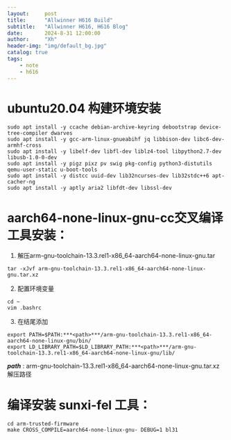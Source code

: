 ```yaml
---
layout:     post
title:      "Allwinner H616 Build"
subtitle:   "Allwinner H616, H616 Blog"
date:       2024-8-31 12:00:00
author:     "Xh"
header-img: "img/default_bg.jpg"
catalog: true
tags:
    - note
    - h616
---
```

# ubuntu20.04 构建环境安装

```
sudo apt install -y ccache debian-archive-keyring debootstrap device-tree-compiler dwarves
sudo apt install -y gcc-arm-linux-gnueabihf jq libbison-dev libc6-dev-armhf-cross
sudo apt install -y libelf-dev libfl-dev liblz4-tool libpython2.7-dev libusb-1.0-0-dev
sudo apt install -y pigz pixz pv swig pkg-config python3-distutils qemu-user-static u-boot-tools
sudo apt install -y distcc uuid-dev lib32ncurses-dev lib32stdc++6 apt-cacher-ng
sudo apt install -y aptly aria2 libfdt-dev libssl-dev
```

#  aarch64-none-linux-gnu-cc交叉编译工具安装：

1. 解压arm-gnu-toolchain-13.3.rel1-x86_64-aarch64-none-linux-gnu.tar
   
```
tar -xJvf arm-gnu-toolchain-13.3.rel1-x86_64-aarch64-none-linux-gnu.tar.xz
```

2. 配置环境变量
   
```
cd ~
vim .bashrc
```
3. 在结尾添加

```
export PATH=$PATH:***<path>***/arm-gnu-toolchain-13.3.rel1-x86_64-aarch64-none-linux-gnu/bin/
export LD_LIBRARY_PATH=$LD_LIBRARY_PATH:***<path>***/arm-gnu-toolchain-13.3.rel1-x86_64-aarch64-none-linux-gnu/lib/
```
***path*** : arm-gnu-toolchain-13.3.rel1-x86_64-aarch64-none-linux-gnu.tar.xz 解压路径


# 编译安装 sunxi-fel 工具：

```
cd arm-trusted-firmware
make CROSS_COMPILE=aarch64-none-linux-gnu- DEBUG=1 bl31
```
